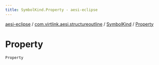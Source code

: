 ```yaml
---
title: SymbolKind.Property - aesi-eclipse
---
```


[aesi-eclipse](../../index.html) / [com.virtlink.aesi.structureoutline](../index.html) / [SymbolKind](index.html) / [Property](.)

# Property

`Property`